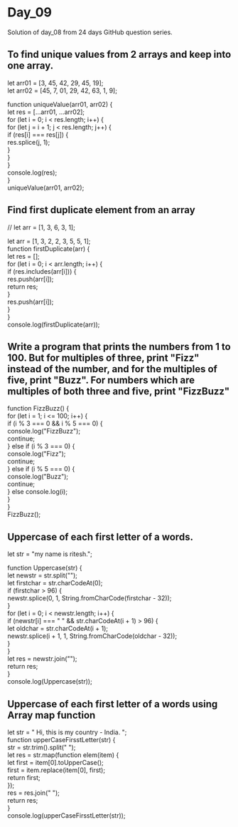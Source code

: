 # Day_09
Solution of day_08 from 24 days GitHub question series.
  
  
## To find unique values from 2 arrays and keep into one array.    
  
let arr01 = [3, 45, 42, 29, 45, 19];  
let arr02 = [45, 7, 01, 29, 42, 63, 1, 9];  
  
function uniqueValue(arr01, arr02) {  
  let res = [...arr01, ...arr02];  
  for (let i = 0; i < res.length; i++) {  
    for (let j = i + 1; j < res.length; j++) {  
      if (res[i] === res[j]) {  
        res.splice(j, 1);  
      }  
    }  
  }  
  console.log(res);  
}  
uniqueValue(arr01, arr02);  




## Find first duplicate element from an array  
  
// let arr = [1, 3, 6, 3, 1];  
  
let arr = [1, 3, 2, 2, 3, 5, 5, 1];  
function firstDuplicate(arr) {  
  let res = [];  
  for (let i = 0; i < arr.length; i++) {  
    if (res.includes(arr[i])) {  
      res.push(arr[i]);  
      return res;  
    }  
    res.push(arr[i]);  
  }  
}  
console.log(firstDuplicate(arr));  



## Write a program that prints the numbers from 1 to 100. But for multiples of three, print "Fizz" instead of the number, and for the multiples of five, print "Buzz". For numbers which are multiples of both three and five, print "FizzBuzz"  
  
function FizzBuzz() {  
  for (let i = 1; i <= 100; i++) {  
    if (i % 3 === 0 && i % 5 === 0) {  
      console.log("FizzBuzz");  
      continue;  
    } else if (i % 3 === 0) {  
      console.log("Fizz");  
      continue;  
    } else if (i % 5 === 0) {  
      console.log("Buzz");  
      continue;  
    } else console.log(i);  
  }  
}  
FizzBuzz();  
 
 
 
 
 ##  Uppercase of each first letter of a words.  
let str = "my name is ritesh.";  
  
function Uppercase(str) {  
  let newstr = str.split("");  
  let firstchar = str.charCodeAt(0);  
  if (firstchar > 96) {  
    newstr.splice(0, 1, String.fromCharCode(firstchar - 32));   
  }  
  for (let i = 0; i < newstr.length; i++) {  
    if (newstr[i] === " " && str.charCodeAt(i + 1) > 96) {  
      let oldchar = str.charCodeAt(i + 1);  
      newstr.splice(i + 1, 1, String.fromCharCode(oldchar - 32));  
    }  
  }  
  let res = newstr.join("");  
  return res;  
}  
console.log(Uppercase(str));  




##  Uppercase of each first letter of a words using Array map function     
  
let str = " Hi, this is my country - India. ";  
function upperCaseFirsstLetter(str) {  
  str = str.trim().split(" ");  
  let res = str.map(function elem(item) {  
    let first = item[0].toUpperCase();  
    first = item.replace(item[0], first);  
    return first;  
  });  
  res = res.join(" ");  
  return res;  
}  
console.log(upperCaseFirsstLetter(str));  


